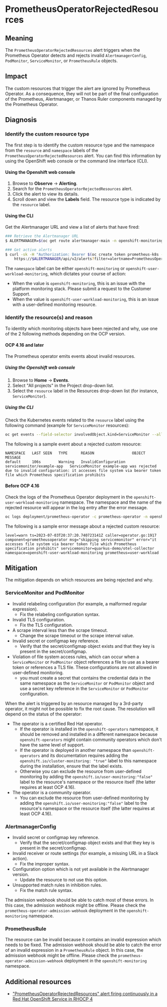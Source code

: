 # PrometheusOperatorRejectedResources

## Meaning

The `PrometheusOperatorRejectedResources` alert triggers when the Prometheus
Operator detects and rejects invalid `AlertmanagerConfig`, `PodMonitor`,
`ServiceMonitor`, or `PrometheusRule` objects.

## Impact

The custom resources that trigger the alert are ignored by Prometheus Operator.
As a consequence, they will not be part of the final configuration of the
Prometheus, Alertmanager, or Thanos Ruler components managed by the Prometheus
Operator.

## Diagnosis

### Identify the custom resource type

The first step is to identify the custom resource type and the namespace from
the `resource` and `namespace` labels of the
`PrometheusOperatorRejectedResources` alert. You can find this information by
using the OpenShift web console or the command line interface (CLI).

#### Using the Openshift web console

1. Browse to **Observe** -> **Alerting**.
2. Search for the `PrometheusOperatorRejectedResources` alert.
3. Click the alert to view its details.
4. Scroll down and view the **Labels** field. The resource type is indicated by
the `resource` label.

#### Using the CLI

Get the Alertmanager URL and view a list of alerts that have fired:

```bash
### Retrieve the Alertmanager URL
$ ALERTMANAGER=$(oc get route alertmanager-main -n openshift-monitoring -o jsonpath='{@.spec.host}')

### Get active alerts
$ curl -sk -H "Authorization: Bearer $(oc create token prometheus-k8s -n openshift-monitoring)" \
    https://$ALERTMANAGER/api/v2/alerts?filter=alertname=PrometheusOperatorRejectedResources
```

The `namespace` label can be either `openshift-monitoring` or `openshift-user-workload-monitoring`,
which dictates your course of action:
* When the value is `openshift-monitoring`, this is an issue with the platform
monitoring stack. Please submit a request to the Customer Support.
* When the value is `openshift-user-workload-monitoring`, this is an issue with
a user-defined monitoring resource.


### Identify the resource(s) and reason

To identity which monitoring objects have been rejected and why, use one of the
2 following methods depending on the OCP version.

#### OCP 4.16 and later

The Prometheus operator emits events about invalid resources.

##### Using the Openshift web console

1. Browse to **Home** -> **Events**.
2. Select "All projects" in the Project drop-down list.
3. Select the `resource` label in the Resources drop-down list (for instance,
`ServiceMonitor`).

##### Using the CLI

Check the Kubernetes events related to the `resource` label using the following
command (example for `ServiceMonitor` resources):

```bash
oc get events --field-selector involvedObject.kind=ServiceMonitor --all-namespaces
```

The following is a sample event about a rejected custom resource:

```log
NAMESPACE   LAST SEEN   TYPE      REASON                 OBJECT                       MESSAGE
default     106s        Warning   InvalidConfiguration   servicemonitor/example-app   ServiceMonitor example-app was rejected due to invalid configuration: it accesses file system via bearer token file which Prometheus specification prohibits
```


#### Before OCP 4.16

Check the logs of the Prometheus Operator deployment in the
`openshift-user-workload-monitoring` namespace. The namespace and the name of
the rejected resource will appear in the log entry after the error message.

```bash
oc logs deployment/prometheus-operator -c prometheus-operator -n openshift-user-workload-monitoring
```

The following is a sample error message about a rejected custom resource:

```log
level=warn ts=2023-07-03T20:37:20.740723141Z caller=operator.go:1917 component=prometheusoperator msg="skipping servicemonitor" error="it accesses file system via bearer token file which Prometheus specification prohibits" servicemonitor=quarkus-demo/otel-collector namespace=openshift-user-workload-monitoring prometheus=user-workload
```

## Mitigation

The mitigation depends on which resources are being rejected and why.

### ServiceMonitor and PodMonitor

- Invalid relabeling configuration (for example, a malformed regular expression).
  - Fix the relabeling configuration syntax.
- Invalid TLS configuration.
  - Fix the TLS configuration.
- A scrape interval less than the scrape timeout.
  - Change the scrape timeout or the scrape interval value.
- Invalid secret or configmap key reference.
  - Verify that the secret/configmap object exists and that they key is present
    in the secret/configmap.
- Violation of file system access rules, which can occur when a `ServiceMonitor`
  or `PodMonitor` object references a file to use as a bearer token or references
  a TLS file. These configurations are not allowed in user-defined monitoring.
  - you must create a secret that contains the credential data in the
    same namespace as the `ServiceMonitor` or `PodMonitor` object and use a
    secret key reference in the `ServiceMonitor` or `PodMonitor`
    configuration.

When the alert is triggered by an resource managed by a 3rd-party operator, it
might not be possible to fix the root cause. The resolution will depend on the
status of the operator:

- The operator is a certified Red Hat operator.
  - If the operator is installed in the `openshift-operators` namespace, it
    should be removed and installed in a different namespace because
    `openshift-operators` might contain community operators which don't have
    the same level of support.
  - If the operator is deployed in another namespace than `openshift-operators`
    and its documentation requires adding the
    `openshift.io/cluster-monitoring: "true"` label to this namespace during
    the installation, ensure that the label exists.
  - Otherwise you can exclude the resource from user-defined monitoring by adding
    the `openshift.io/user-monitoring:"false"` label to the resource's namespace
    or the resource itself (the latter requires at least OCP 4.16).
- The operator is a community operator.
  - You can exclude the resource from user-defined monitoring by adding the
    `openshift.io/user-monitoring:"false"` label to the resource's namespace or
    the resource itself (the latter requires at least OCP 4.16).


### AlertmanagerConfig

- Invalid secret or configmap key reference.
  - Verify that the secret/configmap object exists and that they key is present
    in the secret/configmap.
- Invalid receiver or route settings (for example, a missing URL in a Slack action).
  - Fix the improper syntax.
- Configuration option which is not yet available in the Alertmanager version.
  - Update the resource to not use this option.
- Unsupported match rules in inhibition rules.
  - Fix the match rule syntax.

The admission webhook should be able to catch most of these errors. In this
case, the admission webhook might be offline. Please check the
`prometheus-operator-admission-webhook` deployment in the
`openshift-monitoring` namespace.


### PrometheusRule

The resource can be invalid because it contains an invalid expression which
needs to be fixed. The admission webhook should be able to catch the error of
an invalid expression in a `PrometheusRule` object. In this case, the admission
webhook might be offline. Please check the
`prometheus-operator-admission-webhook` deployment in the
`openshift-monitoring` namespace.


## Additional resources

- ["PrometheusOperatorRejectedResources" alert firing continuously in a Red Hat OpenShift Service in RHOCP 4](https://access.redhat.com/solutions/6992399)

